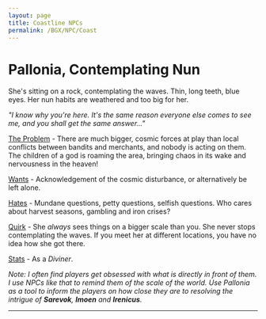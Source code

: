 ```yaml
---
layout: page
title: Coastline NPCs
permalink: /BGX/NPC/Coast
---
```


# Pallonia, Contemplating Nun
She's sitting on a rock, contemplating the waves. Thin, long teeth, blue eyes. Her nun habits are weathered and too big for her.

*"I know why you're here. It's the same reason everyone else comes to see me, and you shall get the same answer..."*

<ins>The Problem</ins> - There are much bigger, cosmic forces at play than local conflicts between bandits and merchants, and nobody is acting on them. The children of a god is roaming the area, bringing chaos in its wake and nervousness in the heaven!

<ins>Wants</ins> - Acknowledgement of the cosmic disturbance, or alternatively be left alone.

<ins>Hates</ins> - Mundane questions, petty questions, selfish questions. Who cares about harvest seasons, gambling and iron crises?

<ins>Quirk</ins> - She *always* sees things on a bigger scale than you. She never stops contemplating the waves. If you meet her at different locations, you have no idea how she got there.

<ins>Stats</ins> - As a *Diviner*.

*Note: I often find players get obsessed with what is directly in front of them. I use NPCs like that to remind them of the scale of the world. Use Pallonia as a tool to inform the players on how close they are to resolving the intrigue of **Sarevok**, **Imoen** and **Irenicus**.*

---
